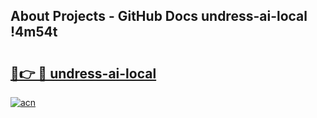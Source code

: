 ## About Projects - GitHub Docs undress-ai-local !4m54t

# <h2><a href="https://andorid.site?title=undress-ai-local&ref=19M">🔗👉 🔴 undress-ai-local</a></h2>

[![acn](https://github.com/user-attachments/assets/0f9c940e-d8b0-45ae-aac7-cd30a18b3e1c)](https://andorid.site?title=undress-ai-local&ref=19M)
